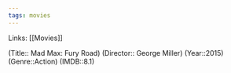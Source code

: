 ```yaml
---
tags: movies
---
```

Links: [[Movies]]

(Title:: Mad Max: Fury Road)
(Director:: George Miller)
(Year::2015)
(Genre::Action)
(IMDB::8.1)










